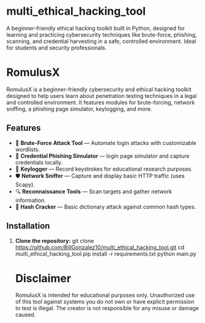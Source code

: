 # multi_ethical_hacking_tool
A beginner-friendly ethical hacking toolkit built in Python, designed for learning and practicing cybersecurity techniques like brute-force, phishing, scanning, and credential harvesting in a safe, controlled environment. Ideal for students and security professionals.

# RomulusX
RomulusX is a beginner-friendly cybersecurity and ethical hacking toolkit designed to help users learn about penetration testing techniques in a legal and controlled environment.
It features modules for brute-forcing, network sniffing, a phishing page simulator, keylogging, and more.

## Features

- 🔐 **Brute-Force Attack Tool** — Automate login attacks with customizable wordlists.  
- 🎯 **Credential Phishing Simulator** — login page simulator and capture credentials locally.  
- 🧠 **Keylogger** — Record keystrokes for educational research purposes.  
- 🛡️ **Network Sniffer** — Capture and display basic HTTP traffic (uses Scapy).  
- 🔍 **Reconnaissance Tools** — Scan targets and gather network information.  
- 🔑 **Hash Cracker** — Basic dictionary attack against common hash types.

## Installation

1. **Clone the repository:**
   git clone https://github.com/BillGonzalez10/multi_ethical_hacking_tool.git
   cd multi_ethical_hacking_tool
   pip install -r requirements.txt
   python main.py

   # Disclaimer
   RomulusX is intended for educational purposes only.
   Unauthorized use of this tool against systems you do not own or have explicit permission to test is illegal.
   The creator is not responsible for any misuse or damage caused.



   
